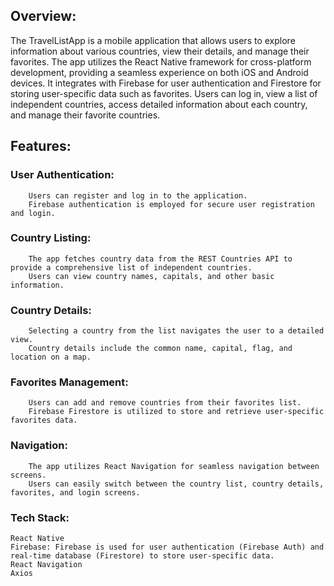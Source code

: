## Overview:
The TravelListApp is a mobile application that allows users to explore information about various countries, view their details, and manage their favorites. The app utilizes the React Native framework for cross-platform development, providing a seamless experience on both iOS and Android devices. It integrates with Firebase for user authentication and Firestore for storing user-specific data such as favorites. Users can log in, view a list of independent countries, access detailed information about each country, and manage their favorite countries.

## Features:

### User Authentication:
        Users can register and log in to the application.
        Firebase authentication is employed for secure user registration and login.

### Country Listing:
        The app fetches country data from the REST Countries API to provide a comprehensive list of independent countries.
        Users can view country names, capitals, and other basic information.

### Country Details:
        Selecting a country from the list navigates the user to a detailed view.
        Country details include the common name, capital, flag, and location on a map.

### Favorites Management:
        Users can add and remove countries from their favorites list.
        Firebase Firestore is utilized to store and retrieve user-specific favorites data.

### Navigation:
        The app utilizes React Navigation for seamless navigation between screens.
        Users can easily switch between the country list, country details, favorites, and login screens.

### Tech Stack:

    React Native
    Firebase: Firebase is used for user authentication (Firebase Auth) and real-time database (Firestore) to store user-specific data.
    React Navigation
    Axios